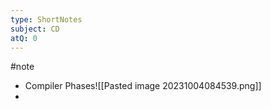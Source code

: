 ```yaml
---
type: ShortNotes
subject: CD
atQ: 0
---
```

#note
- Compiler Phases![[Pasted image 20231004084539.png]]
- 